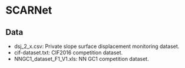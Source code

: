 # SCARNet

## Data

- dsj_2_x.csv: Private slope surface displacement monitoring dataset.
- cif-dataset.txt: CIF2016 competition dataset.
- NNGC1_dataset_F1_V1.xls: NN GC1 competition dataset.
